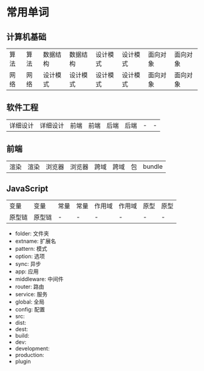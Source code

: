<!--
 * @Author: SilvesterChiao
 * @Date: 2020-07-20 16:21:31
 * @LastEditors: SilvesterChiao
 * @LastEditTime: 2020-07-21 09:55:02
-->

# 常用单词

## 计算机基础

<table>
  <tbody>
    <tr>
      <td>算法</td>
      <td>算法</td>
      <td>数据结构</td>
      <td>数据结构</td>
      <td>设计模式</td>
      <td>设计模式</td>
      <td>面向对象</td>
      <td>面向对象</td>
    </tr>
    <tr>
      <td>网络</td>
      <td>网络</td>
      <td>设计模式</td>
      <td>设计模式</td>
      <td>设计模式</td>
      <td>设计模式</td>
      <td>面向对象</td>
      <td>面向对象</td>
    </tr>
  </tbody>
</table>

## 软件工程

<table>
  <tbody>
    <tr>
      <td>详细设计</td>
      <td>详细设计</td>
      <td>前端</td>
      <td>前端</td>
      <td>后端</td>
      <td>后端</td>
      <td>-</td>
      <td>-</td>
    </tr>
  </tbody>
</table>

## 前端

<table>
  <tbody>
    <tr>
      <td>渲染</td>
      <td>渲染</td>
      <td>浏览器</td>
      <td>浏览器</td>
      <td>跨域</td>
      <td>跨域</td>
      <td>包</td>
      <td>bundle</td>
    </tr>
  </tbody>
</table>

## JavaScript

<table>
  <tbody>
    <tr>
      <td>变量</td>
      <td>变量</td>
      <td>常量</td>
      <td>常量</td>
      <td>作用域</td>
      <td>作用域</td>
      <td>原型</td>
      <td>原型</td>
    </tr>
    <tr>
      <td>原型链</td>
      <td>原型链</td>
      <td>-</td>
      <td>-</td>
      <td>-</td>
      <td>-</td>
      <td>-</td>
      <td>-</td>
    </tr>
  </tbody>
</table>

- folder: 文件夹
- extname: 扩展名
- pattern: 模式
- option: 选项
- sync: 异步
- app: 应用
- middleware: 中间件
- router: 路由
- service: 服务
- global: 全局
- config: 配置
- src:
- dist:
- dest:
- build:
- dev:
- development:
- production:
- plugin